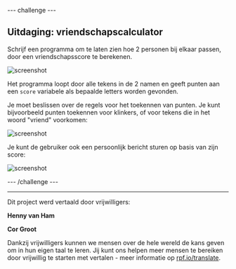 --- challenge ---

## Uitdaging: vriendschapscalculator

Schrijf een programma om te laten zien hoe 2 personen bij elkaar passen, door een vriendschapsscore te berekenen.

![screenshot](images/messages-friends.png)

Het programma loopt door alle tekens in de 2 namen en geeft punten aan een `score` variabele als bepaalde letters worden gevonden.

Je moet beslissen over de regels voor het toekennen van punten. Je kunt bijvoorbeeld punten toekennen voor klinkers, of voor tekens die in het woord "vriend" voorkomen:

![screenshot](images/messages-friends-code.png)

Je kunt de gebruiker ook een persoonlijk bericht sturen op basis van zijn score:

![screenshot](images/messages-best-friends.png)

--- /challenge ---

***
Dit project werd vertaald door vrijwilligers:

**Henny van Ham**

**Cor Groot**

Dankzij vrijwilligers kunnen we mensen over de hele wereld de kans geven om in hun eigen taal te leren. Jij kunt ons helpen meer mensen te bereiken door vrijwillig te starten met vertalen - meer informatie op [rpf.io/translate](https://rpf.io/translate).
